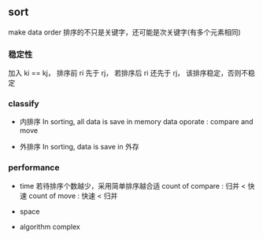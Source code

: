 ##  sort
make data order
排序的不只是关键字，还可能是次关键字(有多个元素相同)

###   稳定性
加入 ki == kj， 排序前 ri 先于 rj， 若排序后 ri 还先于 rj， 该排序稳定，否则不稳定


###   classify
* 内排序
In sorting, all data is save in memory
data oporate : compare and move

* 外排序
In sorting, data is save in 外存



###   performance
* time
若待排序个数越少，采用简单排序越合适
count of compare : 归并 < 快速
count of move    : 快速 < 归并

* space

* algorithm complex




